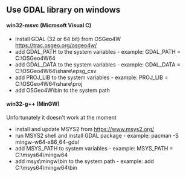    ## Use GDAL library on windows

   #### win32-msvc (Microsoft Visual C)
   - install GDAL (32 or 64 bit) from OSGeo4W https://trac.osgeo.org/osgeo4w/
   - add GDAL_PATH to the system variables - example: GDAL_PATH = C:\OSGeo4W64
   - add GDAL_DATA to the system variables - example: GDAL_DATA = C:\OSGeo4W64\share\epsg_csv
   - add PROJ_LIB to the system variables  - example: PROJ_LIB  = C:\OSGeo4W64\share\proj
   - add OSGeo4W\bin to the system path

   #### win32-g++ (MinGW)
   Unfortunately it doesn't work at the moment
   - install and update MSYS2 from https://www.msys2.org/
   - run MSYS2 shell and install GDAL package - example: pacman -S mingw-w64-x86_64-gdal
   - add MSYS_PATH to system variables     - example: MSYS_PATH = C:\msys64\mingw64
   - add msys\mingw\bin to the system path - example: add C:\msys64\mingw64\bin
